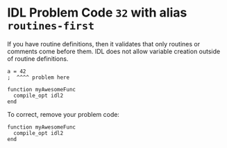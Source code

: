 # IDL Problem Code `32` with alias `routines-first`

<!--@include: ./severity/execution_error.md-->

If you have routine definitions, then it validates that only routines or comments come before them. IDL does not allow variable creation outside of routine definitions.

```idl
a = 42
;  ^^^^ problem here

function myAwesomeFunc
  compile_opt idl2
end
```

To correct, remove your problem code:

```idl
function myAwesomeFunc
  compile_opt idl2
end
```
